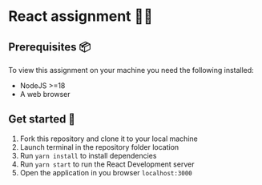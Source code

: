 # React assignment :technologist:

## Prerequisites :package:

To view this assignment on your machine you need the following installed:

-   NodeJS >=18
-   A web browser

## Get started :rocket:

1. Fork this repository and clone it to your local machine
2. Launch terminal in the repository folder location
3. Run `yarn install` to install dependencies
4. Run `yarn start` to run the React Development server
5. Open the application in you browser `localhost:3000` 

